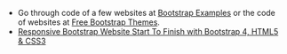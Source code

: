 - Go through code of a few websites at [Bootstrap Examples](https://getbootstrap.com/docs/4.0/examples/) or the code of websites at [Free Bootstrap Themes](https://startbootstrap.com/themes/).
- [Responsive Bootstrap Website Start To Finish with Bootstrap 4, HTML5 & CSS3](https://www.youtube.com/watch?v=9cKsq14Kfsw)
